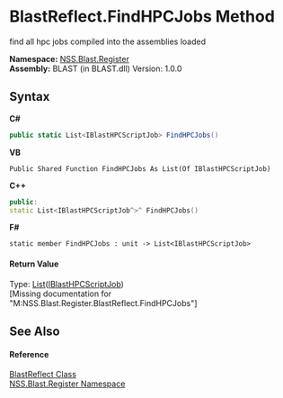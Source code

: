 # BlastReflect.FindHPCJobs Method 
 

find all hpc jobs compiled into the assemblies loaded

**Namespace:**&nbsp;<a href="702c545c-122f-76de-fb07-7c06df797ee5.md">NSS.Blast.Register</a><br />**Assembly:**&nbsp;BLAST (in BLAST.dll) Version: 1.0.0

## Syntax

**C#**<br />
``` C#
public static List<IBlastHPCScriptJob> FindHPCJobs()
```

**VB**<br />
``` VB
Public Shared Function FindHPCJobs As List(Of IBlastHPCScriptJob)
```

**C++**<br />
``` C++
public:
static List<IBlastHPCScriptJob^>^ FindHPCJobs()
```

**F#**<br />
``` F#
static member FindHPCJobs : unit -> List<IBlastHPCScriptJob> 

```


#### Return Value
Type: <a href="https://docs.microsoft.com/dotnet/api/system.collections.generic.list-1" target="_blank" rel="noopener noreferrer">List</a>(<a href="359d6993-6fe5-a15e-90cf-96fdef09bc5d.md">IBlastHPCScriptJob</a>)<br />\[Missing <returns> documentation for "M:NSS.Blast.Register.BlastReflect.FindHPCJobs"\]

## See Also


#### Reference
<a href="4230ed96-e543-5d13-94e1-170d1261ea18.md">BlastReflect Class</a><br /><a href="702c545c-122f-76de-fb07-7c06df797ee5.md">NSS.Blast.Register Namespace</a><br />